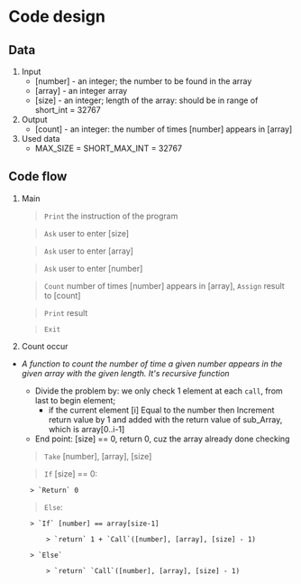 
# Code design

## Data
1. Input 
	- [number] - an integer; the number to be found in the array
	- [array] - an integer array
	- [size] - an integer; length of the array: should be in range of short_int = 32767
2. Output
	- [count] - an integer: the number of times [number] appears in [array]
3. Used data
	- MAX_SIZE = SHORT_MAX_INT = 32767

## Code flow
1. Main
	> `Print` the instruction of the program

	> `Ask` user to enter [size]

	> `Ask` user to enter [array]

	> `Ask` user to enter [number]

	> `Count` number of times [number] appears in [array], `Assign` result to [count]

	> `Print` result

	> `Exit`

2. Count occur
- *A function to count the number of time a given number appears in the given array with the given length. It's recursive function*
	- Divide the problem by: we only check 1 element at each `call`, from last to begin element; 
		- if the current element [i] Equal to the number then Increment return value by 1 and added with the return value of sub_Array, which is array[0..i-1]
	- End point: [size] == 0, return 0, cuz the array already done checking
	
	> `Take` [number], [array], [size]

	> `If` [size] == 0:

		> `Return` 0

	> `Else`:

		> `If` [number] == array[size-1]

			> `return` 1 + `Call`([number], [array], [size] - 1)

		> `Else` 

			> `return` `Call`([number], [array], [size] - 1)